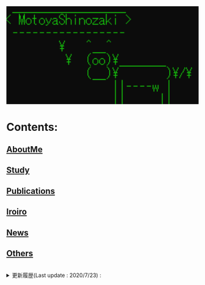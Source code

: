 <img src="./Top.png" width="600px">

# Contents:
## [AboutMe](./content/introduction/introduction.md)
## [Study](./content/study/study.md)
## [Publications](./content/publication/publication.md)
## [Iroiro](./content/iroiro/iroiro.md)
## [News](./content/news/tweet.md)
## [Others](./content/others/others.md)
<br>

<details>
<summary>更新履歴(Last update : 2020/7/23) :</summary>
<pre>
2020/8/26 : "others(お馬さん)"を更新
2020/7/23 : "いろいろ(量子コンピューティングの基礎)"を更新
2020/7/5  : GitHub Pagesに移行
2020/6/28 : "その他 (競技プログラミング)"を更新
2020/6/6  : "その他 (量子力学と白色ノイズの観測)"を更新
2020/6/3  : "論文・発表 (国内学会・研究会等)"を更新
2020/5/27 : "自己紹介"を更新(GitHubリンク追加)
2020/5/17 : "近況", "その他(お馬さん)"を更新
2020/5/10 : "いろいろ(高速測定のための量子ドット設計指針)"を更新
2020/5/6  : "いろいろ(量子ドットの高速測定)"を更新
2020/5/3  : "近況", "その他(お馬さん)"を更新
2020/5/1  : "近況"を更新
2020/4/19 : "近況", "その他(お馬さん)"を更新
2020/4/12 : "近況"を更新
2020/4/10 : とりあえずアップ
</pre>
</details>